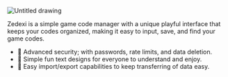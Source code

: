 ![Untitled drawing](https://user-images.githubusercontent.com/71499307/184191029-f6ff7e00-7311-4a69-b4c9-90e0b0456cab.png)

Zedexi is a simple game code manager with a unique playful interface that keeps your codes organized, making it easy to input, save, and find your game codes.

* 🔐 Advanced security; with passwords, rate limits, and data deletion.
* 🌺 Simple fun text designs for everyone to understand and enjoy. 
* 📩 Easy import/export capabilities to keep transferring of data easy.
